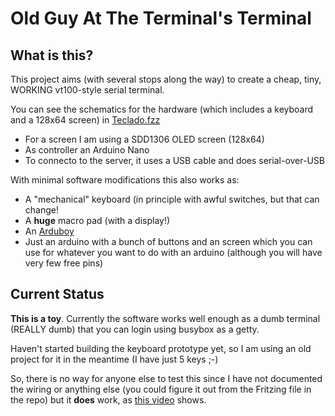 # Old Guy At The Terminal's Terminal

## What is this?

This project aims (with several stops along the way) to create a 
cheap, tiny, WORKING vt100-style serial terminal.

You can see the schematics for the hardware (which includes a 
keyboard and a 128x64 screen) in [Teclado.fzz](Teclado.fzz)

* For a screen I am using a SDD1306 OLED screen (128x64)
* As controller an Arduino Nano
* To connecto to the server, it uses a USB cable and does
  serial-over-USB
  
With minimal software modifications this also works as:

* A "mechanical" keyboard (in principle with awful switches, 
  but that can change!
* A **huge** macro pad (with a display!)
* An [Arduboy](https://arduboy.com/)
* Just an arduino with a bunch of buttons and an screen which
  you can use for whatever you want to do with an arduino 
  (although you will have very few free pins)

## Current Status

**This is a toy**. Currently the software works well enough as
a dumb terminal (REALLY dumb) that you can login using 
busybox as a getty.

Haven't started building the keyboard prototype yet, so I am using
an old project for it in the meantime (I have just 5 keys ;-)

So, there is no way for anyone else to test this since I have
not documented the wiring or anything else (you could figure it out
from the Fritzing file in the repo) but it **does** work, as [this
video](https://www.youtube.com/watch?v=cyT2SGMdR8Y) shows.

